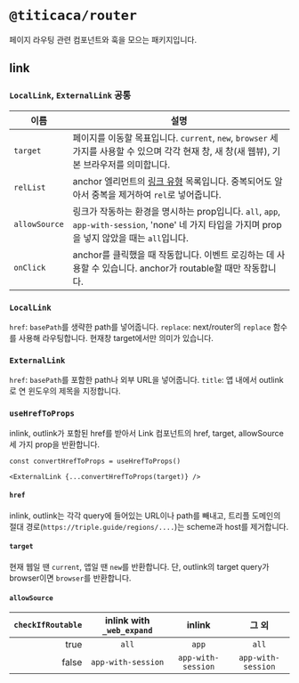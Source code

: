 # `@titicaca/router`

페이지 라우팅 관련 컴포넌트와 훅을 모으는 패키지입니다.

## link

### `LocalLink`, `ExternalLink` 공통

| 이름          | 설명                                                                                                                                                       |
| ------------- | ---------------------------------------------------------------------------------------------------------------------------------------------------------- |
| `target`      | 페이지를 이동할 목표입니다. `current`, `new`, `browser` 세 가지를 사용할 수 있으며 각각 현재 창, 새 창(새 웹뷰), 기본 브라우저를 의미합니다.               |
| `relList`     | anchor 엘리먼트의 [링크 유형](https://developer.mozilla.org/ko/docs/Web/HTML/Link_types) 목록입니다. 중복되어도 알아서 중복을 제거하여 `rel`로 넣어줍니다. |
| `allowSource` | 링크가 작동하는 환경을 명시하는 prop입니다. `all`, `app`, `app-with-session`, 'none' 네 가지 타입을 가지며 prop을 넣지 않았을 때는 `all`입니다.            |
| `onClick`     | anchor를 클릭했을 때 작동합니다. 이벤트 로깅하는 데 사용할 수 있습니다. anchor가 routable할 때만 작동합니다.                                               |

### `LocalLink`

`href`: `basePath`를 생략한 path를 넣어줍니다.
`replace`: next/router의 `replace` 함수를 사용해 라우팅합니다. 현재창 target에서만 의미가 있습니다.

### `ExternalLink`

`href`: `basePath`를 포함한 path나 외부 URL을 넣어줍니다.
`title`: 앱 내에서 outlink로 연 윈도우의 제목을 지정합니다.

### `useHrefToProps`

inlink, outlink가 포함된 href를 받아서 Link 컴포넌트의 href, target, allowSource 세 가지 prop을 반환합니다.

```tsx
const convertHrefToProps = useHrefToProps()

<ExternalLink {...convertHrefToProps(target)} />
```

#### `href`

inlink, outlink는 각각 query에 들어있는 URL이나 path를 빼내고,
트리플 도메인의 절대 경로(`https://triple.guide/regions/....`)는 scheme과 host를 제거합니다.

#### `target`

현재 웹일 땐 `current`, 앱일 땐 `new`를 반환합니다.
단, outlink의 target query가 browser이면 `browser`를 반환합니다.

#### `allowSource`

| `checkIfRoutable` | inlink with `_web_expand` |       inlink       |       그 외        |
| ----------------: | :-----------------------: | :----------------: | :----------------: |
|              true |           `all`           |       `app`        |       `all`        |
|             false |    `app-with-session`     | `app-with-session` | `app-with-session` |
